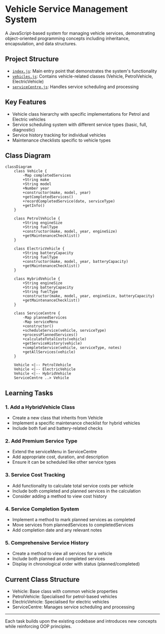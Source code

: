 # Vehicle Service Management System

A JavaScript-based system for managing vehicle services, demonstrating object-oriented programming concepts including inheritance, encapsulation, and data structures.

## Project Structure

- [`index.js`](rag://rag_source_1): Main entry point that demonstrates the system's functionality
- [`vehicles.js`](rag://rag_source_2): Contains vehicle-related classes (Vehicle, PetrolVehicle, ElectricVehicle)
- [`serviceCentre.js`](rag://rag_source_5): Handles service scheduling and processing

## Key Features

- Vehicle class hierarchy with specific implementations for Petrol and Electric vehicles
- Service scheduling system with different service types (basic, full, diagnostic)
- Service history tracking for individual vehicles
- Maintenance checklists specific to vehicle types

## Class Diagram

```mermaid
classDiagram
    class Vehicle {
        -Map completedServices
        +String make
        +String model
        +Number year
        +constructor(make, model, year)
        +getCompletedServices()
        +recordCompletedService(date, serviceType)
        +getInfo()
    }

    class PetrolVehicle {
        +String engineSize
        +String fuelType
        +constructor(make, model, year, engineSize)
        +getMaintenanceChecklist()
    }

    class ElectricVehicle {
        +String batteryCapacity
        +String fuelType
        +constructor(make, model, year, batteryCapacity)
        +getMaintenanceChecklist()
    }

    class HybridVehicle {
        +String engineSize
        +String batteryCapacity
        +String fuelType
        +constructor(make, model, year, engineSize, batteryCapacity)
        +getMaintenanceChecklist()
    }

    class ServiceCentre {
        -Map plannedServices
        -Map serviceMenu
        +constructor()
        +scheduleService(vehicle, serviceType)
        +processPlannedServices()
        +calculateTotalCosts(vehicle)
        +getServiceHistory(vehicle)
        +completeService(vehicle, serviceType, notes)
        +getAllServices(vehicle)
    }

    Vehicle <|-- PetrolVehicle
    Vehicle <|-- ElectricVehicle
    Vehicle <|-- HybridVehicle
    ServiceCentre ..> Vehicle
```

## Learning Tasks
### 1. Add a HybridVehicle Class
* Create a new class that inherits from Vehicle
* Implement a specific maintenance checklist for hybrid vehicles
* Include both fuel and battery-related checks
### 2. Add Premium Service Type
* Extend the serviceMenu in ServiceCentre
* Add appropriate cost, duration, and description
* Ensure it can be scheduled like other service types
### 3. Service Cost Tracking
* Add functionality to calculate total service costs per vehicle
* Include both completed and planned services in the calculation
* Consider adding a method to view cost history
### 4. Service Completion System
* Implement a method to mark planned services as completed
* Move services from plannedServices to completedServices
* Add completion date and any relevant notes
### 5. Comprehensive Service History
* Create a method to view all services for a vehicle
* Include both planned and completed services
* Display in chronological order with status (planned/completed)
## Current Class Structure
* Vehicle: Base class with common vehicle properties
* PetrolVehicle: Specialised for petrol-based vehicles
* ElectricVehicle: Specialised for electric vehicles
* ServiceCentre: Manages service scheduling and processing
---

Each task builds upon the existing codebase and introduces new concepts while reinforcing OOP principles.